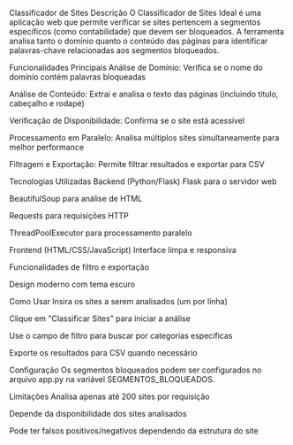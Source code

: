 Classificador de Sites
Descrição
O Classificador de Sites Ideal é uma aplicação web que permite verificar se sites pertencem a segmentos específicos (como contabilidade) que devem ser bloqueados. A ferramenta analisa tanto o domínio quanto o conteúdo das páginas para identificar palavras-chave relacionadas aos segmentos bloqueados.

Funcionalidades Principais
Análise de Domínio: Verifica se o nome do domínio contém palavras bloqueadas

Análise de Conteúdo: Extrai e analisa o texto das páginas (incluindo título, cabeçalho e rodapé)

Verificação de Disponibilidade: Confirma se o site está acessível

Processamento em Paralelo: Analisa múltiplos sites simultaneamente para melhor performance

Filtragem e Exportação: Permite filtrar resultados e exportar para CSV

Tecnologias Utilizadas
Backend (Python/Flask)
Flask para o servidor web

BeautifulSoup para análise de HTML

Requests para requisições HTTP

ThreadPoolExecutor para processamento paralelo

Frontend (HTML/CSS/JavaScript)
Interface limpa e responsiva

Funcionalidades de filtro e exportação

Design moderno com tema escuro

Como Usar
Insira os sites a serem analisados (um por linha)

Clique em "Classificar Sites" para iniciar a análise

Use o campo de filtro para buscar por categorias específicas

Exporte os resultados para CSV quando necessário

Configuração
Os segmentos bloqueados podem ser configurados no arquivo app.py na variável SEGMENTOS_BLOQUEADOS.

Limitações
Analisa apenas até 200 sites por requisição

Depende da disponibilidade dos sites analisados

Pode ter falsos positivos/negativos dependendo da estrutura do site
